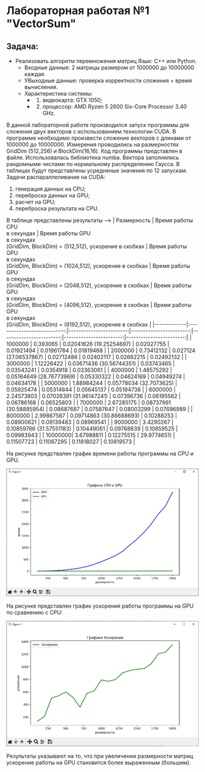 # Лабораторная работая №1 "VectorSum"
## Задача: 
- Реализовать алгоритм перемножения матриц Язык: C++ или Python.<br />
    - Входные данные: 2 матрицы размером от 1000000 до 10000000 каждая.<br />
    - УВыходные данные: проверка корректности сложения + время вычисления.
    - Характеристика системы: 
        - 1. видеокарта: GTX 1050;
        - 2. процессор: AMD Ryzen 5 2600 Six-Core Processor 3.40 GHz. 

В данной лабораторной работе производился запуск программы для сложения двух векторов с использованием технологии CUDA. В программе необходимо произвести сложение векторов с длинами от 1000000 до 10000000. Измерения проводились на размерностях GridDim (512,256) и BlockDim(16,16). Код программы представлен в файле. Использовалась библиотека numba. Вектора заполнялись рандомными числами по нормальному распределению Гаусса. В таблицах будут представлены усредненые значения по 12 запускам.<br />
Задачи распараллеливание на CUDA:
1. генерация данных на CPU;
2. переброска данных на GPU;
3. расчет на GPU;
4. переброска результата на CPU.   

В таблице представлены результаты -->
| Размерность | Время работы CPU <br /> в секундах | Время работы GPU <br /> в секундах <br /> (GridDim, BlockDim) = (512,512), ускорение в скобках | Время работы GPU <br /> в секундах <br /> (GridDim, BlockDim) = (1024,512), ускорение в скобках | Время работы GPU <br /> в секундах <br /> (GridDim, BlockDim) = (2048,512), ускорение в скобках | Время работы GPU <br /> в секундах <br /> (GridDim, BlockDim) = (4096,512), ускорение в скобках | Время работы GPU <br /> в секундах <br /> (GridDim, BlockDim) = (8192,512), ускорение в скобках |
|-------------|:---------------------------:|------------------------:|------------------------:|------------------------:|------------------------:|------------------------:|
| 1000000 | 0.393065   | 0.02041626 (19.25254697) | 0.02027755 | 0.01921494 | 0.01961784 | 0.01819468 |
| 2000000 | 0.73412132 | 0.027124  (27.06537867)  | 0.02712486 | 0.02402117 | 0.02662215 | 0.02492132 |
| 3000000 | 1.12226422 | 0.03671436 (30.56744351) | 0.03743465 | 0.03543241 | 0.0354918  | 0.03363061 |
| 4000000 | 1.48575292 | 0.05164649 (28.76773969) | 0.05330322 | 0.04624169 | 0.04949274 | 0.04634178 |
| 5000000 | 1.88984244 | 0.05778034 (32.7073625)  | 0.05925474 | 0.05314844 | 0.05645137 | 0.05194738 |
| 6000000 | 2.24573803 | 0.07026391 (31.96147241) | 0.07396736 | 0.06195562 | 0.06786168 | 0.06525803 |
| 7000000 | 2.67285175 | 0.08737991 (30.58885954) | 0.08687687 | 0.07587647 | 0.08003299 | 0.07696989 |
| 8000000 | 2.99867587 | 0.09714863 (30.86688693) | 0.10288253 | 0.08900621 | 0.09139483 | 0.08969541 |
| 9000000 | 3.4290267  | 0.10859766 (31.57551183) | 0.10449061 | 0.09768639 | 0.10659525 | 0.09983943 |
| 10000000| 3.67988811 | 0.12275515 ( 29.9774651) | 0.11507723 | 0.11067295 | 0.11818027 | 0.10819573 |



На рисунке предствален график времени работы программы на CPU и GPU. 

![График](https://github.com/BandooSs/my_HPC-Samara/blob/main/LR_1/Время_CPU_GPU.jpg)

На рисунке представлен график ускорения работы программы на GPU по сравнению с CPU:

![График](https://github.com/BandooSs/my_HPC-Samara/blob/main/LR_1/Ускорение.jpg)

Результаты указывают на то, что при увеличении размерности матриц ускорение работы на GPU становится более выраженным (большим).  

